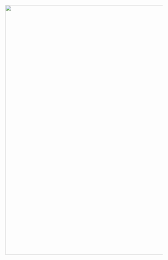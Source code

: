 <img src="https://miro.medium.com/v2/resize:fit:720/format:webp/1*qdAW1TjCN57h1lbuuzvchg.gif" width="800" >


